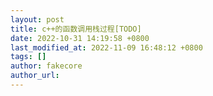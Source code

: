 ```yaml
---
layout: post
title: c++的函数调用栈过程[TODO]
date: 2022-10-31 14:19:58 +0800
last_modified_at: 2022-11-09 16:48:12 +0800
tags: []
author: fakecore
author_url: 
---
```

